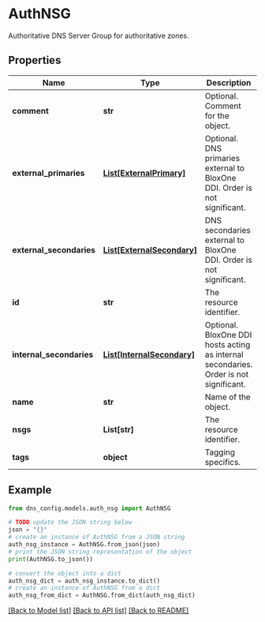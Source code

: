 # AuthNSG

Authoritative DNS Server Group for authoritative zones.

## Properties

Name | Type | Description | Notes
------------ | ------------- | ------------- | -------------
**comment** | **str** | Optional. Comment for the object. | [optional] 
**external_primaries** | [**List[ExternalPrimary]**](ExternalPrimary.md) | Optional. DNS primaries external to BloxOne DDI. Order is not significant. | [optional] 
**external_secondaries** | [**List[ExternalSecondary]**](ExternalSecondary.md) | DNS secondaries external to BloxOne DDI. Order is not significant. | [optional] 
**id** | **str** | The resource identifier. | [optional] [readonly] 
**internal_secondaries** | [**List[InternalSecondary]**](InternalSecondary.md) | Optional. BloxOne DDI hosts acting as internal secondaries. Order is not significant. | [optional] 
**name** | **str** | Name of the object. | 
**nsgs** | **List[str]** | The resource identifier. | [optional] 
**tags** | **object** | Tagging specifics. | [optional] 

## Example

```python
from dns_config.models.auth_nsg import AuthNSG

# TODO update the JSON string below
json = "{}"
# create an instance of AuthNSG from a JSON string
auth_nsg_instance = AuthNSG.from_json(json)
# print the JSON string representation of the object
print(AuthNSG.to_json())

# convert the object into a dict
auth_nsg_dict = auth_nsg_instance.to_dict()
# create an instance of AuthNSG from a dict
auth_nsg_from_dict = AuthNSG.from_dict(auth_nsg_dict)
```
[[Back to Model list]](../README.md#documentation-for-models) [[Back to API list]](../README.md#documentation-for-api-endpoints) [[Back to README]](../README.md)


